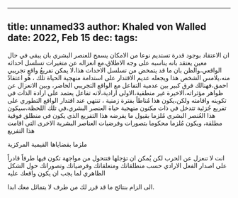 
---
title: unnamed33
author: Khaled von Walled
date: 2022, Feb 15
dec:
tags:
---

ان الاعتقاد بوجود قدرة تستديم نوعا من الامكان يسمح للعنصر البشري بان يبقى في حال معين يعتقد بانه يناسبه على وجه الاطلاق،مع انعزاله عن متغيرات تسلسل احداثه الواقعي،والظن بان ما قد يتمخض من تسلسل الاحداث هذا،لا يمكن تفريعُ واقعٍ تجريبي منه،يلامس الشخص هذا ويجعله عديم الاقتدار على استدامة منهجية الحياة تلك ، هو اعتقادٌ احمق،فهنالك فرق كبير بين عدمية التفاعل مع الواقع التجريبي الحاضر، وبين الانعزال عن ظواهر مؤثراته،الاخيرة غير منطقية،الاولى ارادية،لانه تفاعل يعتمد على ارادة الذات في تكوينه واقامته
ولكن،يكون هذا مُناطاً بفترة زمنية ، تنتهي عند اقتدار الواقع التطوري على تفريع جُزئية تتدخل في ذات مكنون منهجية حياة العنصر البشري،في تلك اللحظة،سيكون هذا العُنصر البشري مُلزما بقبول ما يفرضه هذا التفريع الذي يكون في منطلق فوقية مطلقة، ويكون مُلزما محكوما بتصورات وفرضيات العناصر البشرية الاخرى التي اقامت هذا التفريع

ملزما بقضاياها القيمية المركزية

انت لا تنعزل عن الحرب
لكن يُمكن ان تؤجلها فتتحول من مواجهة تكون فيها طرفاً قادراً على اصدار الفعل الارادي حسب منطلقاتك ومتعلقاتك وفرضياتك وتصوراتك حول الشكل الظاهري لما يجب ان يكون واقعك عليه

الى الزام بنتائج ما قد قرر لك من طرف لا يتماثل معك ابدا.


